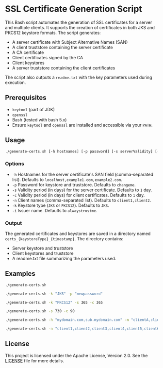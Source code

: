 # SSL Certificate Generation Script

This Bash script automates the generation of SSL certificates for a server and multiple clients. It supports the creation of certificates in both JKS and PKCS12 keystore formats. The script generates:

- A server certificate with Subject Alternative Names (SAN)
- A client truststore containing the server certificate
- A CA certificate
- Client certificates signed by the CA
- Client keystores
- A server truststore containing the client certificates

The script also outputs a `readme.txt` with the key parameters used during execution.

## Prerequisites

- `keytool` (part of JDK)
- `openssl` 
- Bash (tested with bash 5.x)
- Ensure `keytool` and `openssl` are installed and accessible via your `PATH`.

## Usage

```bash
./generate-certs.sh [-h hostnames] [-p password] [-s serverValidity] [-c clientValidity] [-n clients] [-k keystoreType] [-i issuerName]
```

### Options
- `-h` Hostnames for the server certificate's SAN field (comma-separated list). Defaults to `localhost,example1.com,example2.com`.
- `-p` Password for keystore and truststore. Defaults to `changeme`.
- `-s` Validity period (in days) for the server certificate. Defaults to `1` day.
- `-c` Validity period (in days) for client certificates. Defaults to `1` day.
- `-n` Client names (comma-separated list). Defaults to `client1,client2`.
- `-k` Keystore type (`JKS` or `PKCS12`). Defaults to `JKS`.
- `-i` Issuer name. Defaults to `alwaystrustme`.



### Output
The generated certificates and keystores are saved in a directory named `certs_{keystoreType}_{timestamp}`.
The directory contains:
* Server keystore and truststore
* Client keystores and truststore
* A readme.txt file summarizing the parameters used.



## Examples

```bash
./generate-certs.sh
```

```bash
./generate-certs.sh -k "JKS" -p "newpassword"
```

```bash
./generate-certs.sh -k "PKCS12" -s 365 -c 365
```
```bash
./generate-certs.sh -s 730 -c 90
```

```bash
./generate-certs.sh -h "mydomain.com,sub.mydomain.com" -n "clientA,clientB" -p "strongpassword"
```

```bash
./generate-certs.sh -n "client1,client2,client3,client4,client5,client6"
```




## License

This project is licensed under the Apache License, Version 2.0. See the [LICENSE](LICENSE) file for more details.


